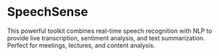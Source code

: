# SpeechSense
This powerful toolkit combines real-time speech recognition with NLP to provide live transcription, sentiment analysis, and text summarization. Perfect for meetings, lectures, and content analysis.
